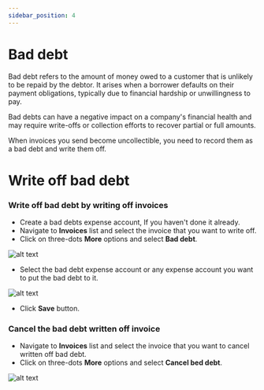 ```yaml
---
sidebar_position: 4
---
```


# Bad debt

Bad debt refers to the amount of money owed to a customer that is unlikely to be repaid by the debtor. It arises when a borrower defaults on their payment obligations, typically due to financial hardship or unwillingness to pay.

Bad debts can have a negative impact on a company's financial health and may require write-offs or collection efforts to recover partial or full amounts.

When invoices you send become uncollectible, you need to record them as a bad debt and write them off.

# Write off bad debt

### Write off bad debt by writing off invoices

- Create a bad debts expense account, If you haven't done it already.
- Navigate to **Invoices** list and select the invoice that you want to write off.
- Click on three-dots **More** options and select **Bad debt**.

![alt text](/img/bad-debt/image-1.png 'Title')

- Select the bad debt expense account or any expense account you want to put the bad debt to it.

![alt text](/img/bad-debt/image-2.png 'Title')

- Click **Save** button.

### Cancel the bad debt written off invoice

- Navigate to **Invoices** list and select the invoice that you want to cancel written off bad debt.
- Click on three-dots **More** options and select **Cancel bed debt**.

![alt text](/img/bad-debt/image-3.png 'Title')
